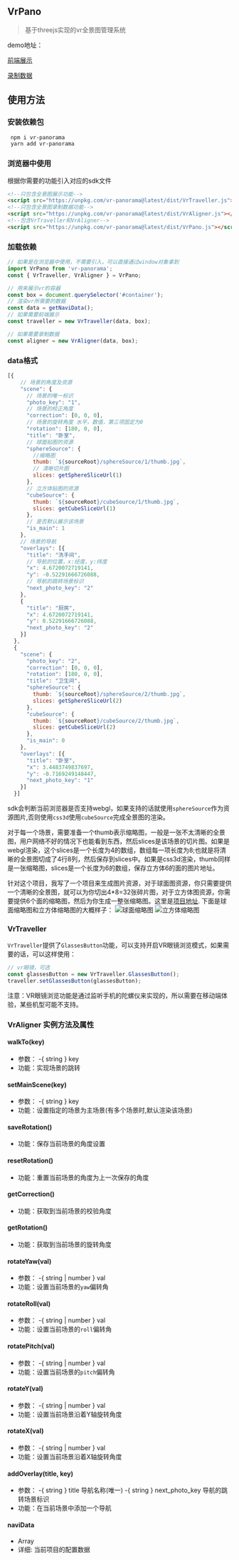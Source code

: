 ## VrPano
> 基于threejs实现的vr全景图管理系统


demo地址：

[前端展示]("https://jsrun.net/gigKp/embedded/all/light/")

[录制数据]("https://jsrun.net/figKp/embedded/all/light/")

## 使用方法

### 安装依赖包
```bash
 npm i vr-panorama
 yarn add vr-panorama
```

### 浏览器中使用
根据你需要的功能引入对应的sdk文件
```html
<!--只包含全景图展示功能-->
<script src="https://unpkg.com/vr-panorama@latest/dist/VrTraveller.js"></script>
<!--只包含全景图录制数据功能-->
<script src="https://unpkg.com/vr-panorama@latest/dist/VrAligner.js"></script>
<!--包含VrTraveller和VrAligner-->
<script src="https://unpkg.com/vr-panorama@latest/dist/VrPano.js"></script>
```

### 加载依赖
```js
// 如果是在浏览器中使用，不需要引入，可以直接通过window对象拿到
import VrPano from 'vr-panorama';
const { VrTraveller, VrAligner } = VrPano;

// 用来展示vr的容器
const box = document.querySelector('#container');
// 渲染vr所需要的数据
const data = getNaviData();
// 如果需要前端展示
const traveller = new VrTraveller(data, box);

// 如果需要录制数据
const aligner = new VrAligner(data, box);

```
### data格式

```js
[{
    // 场景的角度及资源
    "scene": {
      // 场景的唯一标识
      "photo_key": "1",
      // 场景的校正角度
      "correction": [0, 0, 0],
      // 场景的旋转角度 水平，数值，第三项固定为0
      "rotation": [180, 0, 0],
      "title": "卧室",
      // 球面贴图的资源
      "sphereSource": {
        //缩略图
        thumb: `${sourceRoot}/sphereSource/1/thumb.jpg`,
        // 清晰切片图
        slices: getSphereSliceUrl(1)
      },
      // 立方体贴图的资源
      "cubeSource": {
        thumb: `${sourceRoot}/cubeSource/1/thumb.jpg`,
        slices: getCubeSliceUrl(1)
      },
      // 是否默认展示该场景
      "is_main": 1
    },
    // 场景的导航
    "overlays": [{
      "title": "洗手间",
      // 导航的位置，x:经度，y:纬度
      "x": 4.6720072719141,
      "y": -0.52291666726088,
      // 导航的跳转场景标识
      "next_photo_key": "2"
    },
    {
      "title": "厨房",
      "x": 4.6720072719141,
      "y": 0.52291666726088,
      "next_photo_key": "2"
    }]
  },
  {
    "scene": {
      "photo_key": "2",
      "correction": [0, 0, 0],
      "rotation": [180, 0, 0],
      "title": "卫生间",
      "sphereSource": {
        thumb: `${sourceRoot}/sphereSource/2/thumb.jpg`,
        slices: getSphereSliceUrl(2)
      },
      "cubeSource": {
        thumb: `${sourceRoot}/cubeSource/2/thumb.jpg`,
        slices: getCubeSliceUrl(2)
      },
      "is_main": 0
    },
    "overlays": [{
      "title": "卧室",
      "x": 3.4483749837697,
      "y": -0.7169249148447,
      "next_photo_key": "1"
    }]
  }]
```

sdk会判断当前浏览器是否支持webgl，如果支持的话就使用`sphereSource`作为资源图片,否则使用`css3d`使用`cubeSource`完成全景图的渲染。

对于每一个场景，需要准备一个thumb表示缩略图，一般是一张不太清晰的全景图，用户网络不好的情况下也能看到东西，然后slices是该场景的切片图。如果是webgl渲染，这个slices是一个长度为4的数组，数组每一项长度为8;也就是将清晰的全景图切成了4行8列，然后保存到slices中。如果是css3d渲染，thumb同样是一张缩略图，slices是一个长度为6的数组，保存立方体6的面的图片地址。

针对这个项目，我写了一个项目来生成图片资源，对于球面图资源，你只需要提供一个清晰的全景图，就可以为你切出4*8=32张碎片图，对于立方体图资源，你需要提供6个面的缩略图，然后为你生成一整张缩略图。这里是[项目地址](https://github.com/fightingm/vrsources).
下面是球面缩略图和立方体缩略图的大概样子：
![球面缩略图](./assets/sphereSource/1/thumb.jpg)
![立方体缩略图](./assets/cubeSource/1/thumb.jpg)

### VrTraveller

`VrTraveller`提供了`GlassesButton`功能，可以支持开启VR眼镜浏览模式，如果需要的话，可以这样使用：
```js
// vr眼镜，可选
const glassesButton = new VrTraveller.GlassesButton();
traveller.setGlassesButton(glassesButton);
```
注意：VR眼镜浏览功能是通过监听手机的陀螺仪来实现的，所以需要在移动端体验，某些机型可能不支持。

### VrAligner 实例方法及属性

#### walkTo(key)

- 参数：
    -{ string } key
- 功能：实现场景的跳转

#### setMainScene(key)

- 参数：
    -{ string } key
- 功能：设置指定的场景为主场景(有多个场景时,默认渲染该场景)

#### saveRotation()

- 功能：保存当前场景的角度设置

#### resetRotation()

- 功能：重置当前场景的角度为上一次保存的角度

#### getCorrection()

- 功能：获取到当前场景的校验角度

#### getRotation()

- 功能：获取到当前场景的旋转角度

#### rotateYaw(val)

- 参数：
    -{ string | number } val
- 功能：设置当前场景的`yaw`偏转角

#### rotateRoll(val)

- 参数：
    -{ string | number } val
- 功能：设置当前场景的`roll`偏转角

#### rotatePitch(val)

- 参数：
    -{ string | number } val
- 功能：设置当前场景的`pitch`偏转角

#### rotateY(val)

- 参数：
    -{ string | number } val
- 功能：设置当前场景沿着Y轴旋转角度

#### rotateX(val)

- 参数：
    -{ string | number } val
- 功能：设置当前场景沿着X轴旋转角度

#### addOverlay(title, key)

- 参数：
    -{ string } title 导航名称(唯一)
    -{ string } next_photo_key 导航的跳转场景标识
- 功能：在当前场景中添加一个导航

#### naviData

- Array
- 详细: 当前项目的配置数据

